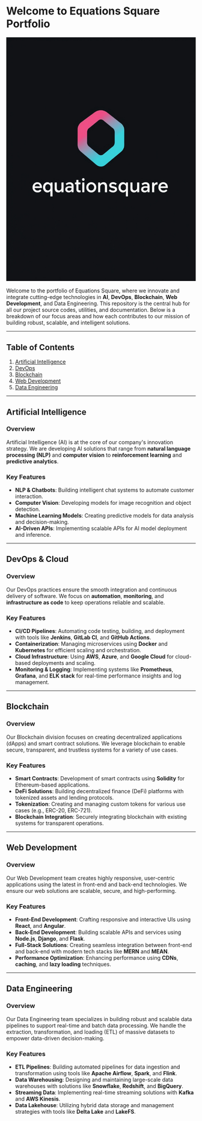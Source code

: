 # Welcome to Equations Square Portfolio

![Company Logo](./959c1d7a-8c83-4fb7-ae30-79ea239b1660.png) 

Welcome to the portfolio of Equations Square, where we innovate and integrate cutting-edge technologies in **AI**, **DevOps**, **Blockchain**, **Web Development**, and Data Engineering. This repository is the central hub for all our project source codes, utilities, and documentation. Below is a breakdown of our focus areas and how each contributes to our mission of building robust, scalable, and intelligent solutions.

---

## Table of Contents
1. [Artificial Intelligence](#ai)
2. [DevOps](#devops)
3. [Blockchain](#blockchain)
4. [Web Development](#web-development)
5. [Data Engineering](#data-engineering)

---

## Artificial Intelligence

### Overview
Artificial Intelligence (AI) is at the core of our company's innovation strategy. We are developing AI solutions that range from **natural language processing (NLP)** and **computer vision** to **reinforcement learning** and **predictive analytics**.

### Key Features
- **NLP & Chatbots**: Building intelligent chat systems to automate customer interaction.
- **Computer Vision**: Developing models for image recognition and object detection.
- **Machine Learning Models**: Creating predictive models for data analysis and decision-making.
- **AI-Driven APIs**: Implementing scalable APIs for AI model deployment and inference.

---

## DevOps & Cloud

### Overview
Our DevOps practices ensure the smooth integration and continuous delivery of software. We focus on **automation**, **monitoring**, and **infrastructure as code** to keep operations reliable and scalable.

### Key Features
- **CI/CD Pipelines**: Automating code testing, building, and deployment with tools like **Jenkins**, **GitLab CI**, and **GitHub Actions**.
- **Containerization**: Managing microservices using **Docker** and **Kubernetes** for efficient scaling and orchestration.
- **Cloud Infrastructure**: Using **AWS**, **Azure**, and **Google Cloud** for cloud-based deployments and scaling.
- **Monitoring & Logging**: Implementing systems like **Prometheus**, **Grafana**, and **ELK stack** for real-time performance insights and log management.

---

## Blockchain

### Overview
Our Blockchain division focuses on creating decentralized applications (dApps) and smart contract solutions. We leverage blockchain to enable secure, transparent, and trustless systems for a variety of use cases.

### Key Features
- **Smart Contracts**: Development of smart contracts using **Solidity** for Ethereum-based applications.
- **DeFi Solutions**: Building decentralized finance (DeFi) platforms with tokenized assets and lending protocols.
- **Tokenization**: Creating and managing custom tokens for various use cases (e.g., ERC-20, ERC-721).
- **Blockchain Integration**: Securely integrating blockchain with existing systems for transparent operations.

---

## Web Development

### Overview
Our Web Development team creates highly responsive, user-centric applications using the latest in front-end and back-end technologies. We ensure our web solutions are scalable, secure, and high-performing.

### Key Features
- **Front-End Development**: Crafting responsive and interactive UIs using **React**, and **Angular**.
- **Back-End Development**: Building scalable APIs and services using **Node.js**, **Django**, and **Flask**.
- **Full-Stack Solutions**: Creating seamless integration between front-end and back-end with modern tech stacks like **MERN** and **MEAN**.
- **Performance Optimization**: Enhancing performance using **CDNs**, **caching**, and **lazy loading** techniques.

---

## Data Engineering

### Overview
Our Data Engineering team specializes in building robust and scalable data pipelines to support real-time and batch data processing. We handle the extraction, transformation, and loading (ETL) of massive datasets to empower data-driven decision-making.

### Key Features
- **ETL Pipelines**: Building automated pipelines for data ingestion and transformation using tools like **Apache Airflow**, **Spark**, and **Flink**.
- **Data Warehousing**: Designing and maintaining large-scale data warehouses with solutions like **Snowflake**, **Redshift**, and **BigQuery**.
- **Streaming Data**: Implementing real-time streaming solutions with **Kafka** and **AWS Kinesis**.
- **Data Lakehouse**: Utilizing hybrid data storage and management strategies with tools like **Delta Lake** and **LakeFS**.



